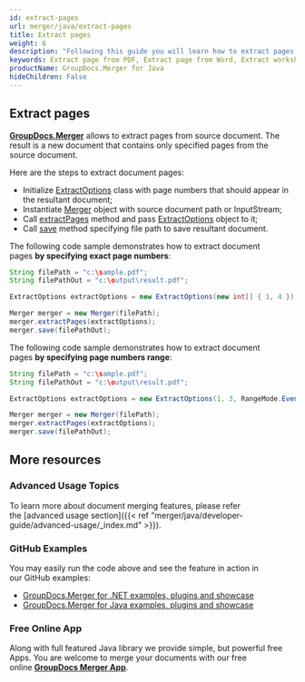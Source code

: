 ```yaml
---
id: extract-pages
url: merger/java/extract-pages
title: Extract pages
weight: 6
description: "Following this guide you will learn how to extract pages from PDF, Word, Excel, PowerPoint and many other file types using GroupDocs.Merger for Java."
keywords: Extract page from PDF, Extract page from Word, Extract worksheet from Excel, Extract slide from PowerPoint, Extract document pages
productName: GroupDocs.Merger for Java
hideChildren: False
---
```

## Extract pages 

[**GroupDocs.Merger**](https://products.groupdocs.com/merger/java) allows to extract pages from source document. The result is a new document that contains only specified pages from the source document.

Here are the steps to extract document pages:

*   Initialize [ExtractOptions](https://apireference.groupdocs.com/java/merger/com.groupdocs.merger.domain.options/ExtractOptions) class with page numbers that should appear in the resultant document;
*   Instantiate [Merger](https://apireference.groupdocs.com/java/merger/com.groupdocs.merger/Merger) object with source document path or InputStream;
*   Call [extractPages](https://apireference.groupdocs.com/java/merger/com.groupdocs.merger/Merger#extractPages(com.groupdocs.merger.domain.options.interfaces.IExtractOptions)) method and pass [ExtractOptions](https://apireference.groupdocs.com/java/merger/com.groupdocs.merger.domain.options/ExtractOptions) object to it;
*   Call [save](https://apireference.groupdocs.com/java/merger/com.groupdocs.merger/Merger#save(java.lang.String)) method specifying file path to save resultant document.

The following code sample demonstrates how to extract document pages **by specifying exact page numbers**:

```java
String filePath = "c:\sample.pdf";
String filePathOut = "c:\output\result.pdf";

ExtractOptions extractOptions = new ExtractOptions(new int[] { 1, 4 }); // Resultant document will contain pages 1 and 4

Merger merger = new Merger(filePath);
merger.extractPages(extractOptions);
merger.save(filePathOut);
```

The following code sample demonstrates how to extract document pages **by specifying page numbers range**:

```java
String filePath = "c:\sample.pdf";
String filePathOut = "c:\output\result.pdf";

ExtractOptions extractOptions = new ExtractOptions(1, 3, RangeMode.EvenPages); // Resultant document will contain page 2

Merger merger = new Merger(filePath);
merger.extractPages(extractOptions);
merger.save(filePathOut);
```

## More resources
### Advanced Usage Topics 
To learn more about document merging features, please refer the [advanced usage section]({{< ref "merger/java/developer-guide/advanced-usage/_index.md" >}}).

### GitHub Examples 
You may easily run the code above and see the feature in action in our GitHub examples:
*   [GroupDocs.Merger for .NET examples, plugins and showcase](https://github.com/groupdocs-merger/GroupDocs.Merger-for-.NET)    
*   [GroupDocs.Merger for Java examples, plugins and showcase](https://github.com/groupdocs-merger/GroupDocs.Merger-for-Java)

### Free Online App 
Along with full featured Java library we provide simple, but powerful free Apps.
You are welcome to merge your documents with our free online **[GroupDocs Merger App](https://products.groupdocs.app/merger)**.
